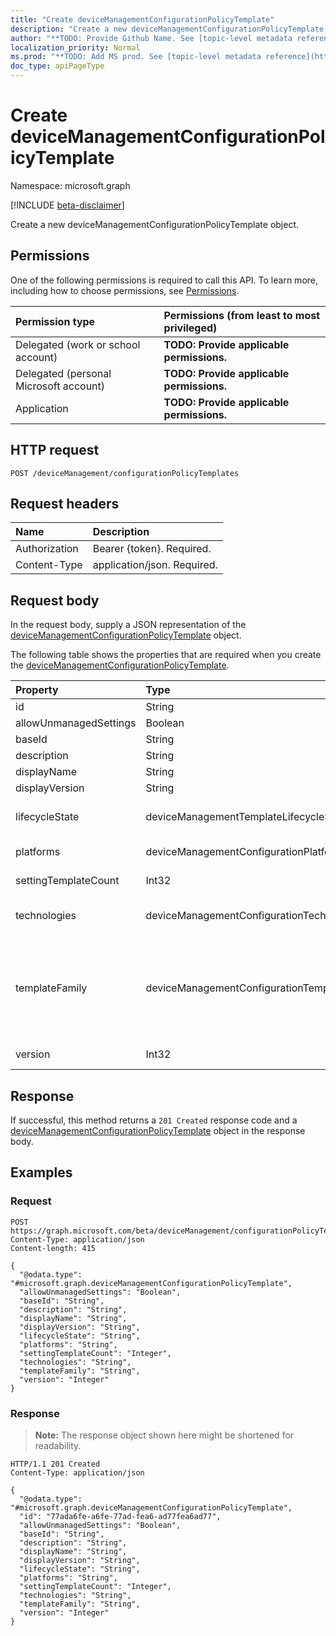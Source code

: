 ```yaml
---
title: "Create deviceManagementConfigurationPolicyTemplate"
description: "Create a new deviceManagementConfigurationPolicyTemplate object."
author: "**TODO: Provide Github Name. See [topic-level metadata reference](https://msgo.azurewebsites.net/add/document/guidelines/metadata.html#topic-level-metadata)**"
localization_priority: Normal
ms.prod: "**TODO: Add MS prod. See [topic-level metadata reference](https://msgo.azurewebsites.net/add/document/guidelines/metadata.html#topic-level-metadata)**"
doc_type: apiPageType
---
```


# Create deviceManagementConfigurationPolicyTemplate
Namespace: microsoft.graph

[!INCLUDE [beta-disclaimer](../../includes/beta-disclaimer.md)]

Create a new deviceManagementConfigurationPolicyTemplate object.

## Permissions
One of the following permissions is required to call this API. To learn more, including how to choose permissions, see [Permissions](/graph/permissions-reference).

|Permission type|Permissions (from least to most privileged)|
|:---|:---|
|Delegated (work or school account)|**TODO: Provide applicable permissions.**|
|Delegated (personal Microsoft account)|**TODO: Provide applicable permissions.**|
|Application|**TODO: Provide applicable permissions.**|

## HTTP request

<!-- {
  "blockType": "ignored"
}
-->
``` http
POST /deviceManagement/configurationPolicyTemplates
```

## Request headers
|Name|Description|
|:---|:---|
|Authorization|Bearer {token}. Required.|
|Content-Type|application/json. Required.|

## Request body
In the request body, supply a JSON representation of the [deviceManagementConfigurationPolicyTemplate](../resources/devicemanagementconfigurationpolicytemplate.md) object.

The following table shows the properties that are required when you create the [deviceManagementConfigurationPolicyTemplate](../resources/devicemanagementconfigurationpolicytemplate.md).

|Property|Type|Description|
|:---|:---|:---|
|id|String|**TODO: Add Description** Inherited from [entity](../resources/entity.md)|
|allowUnmanagedSettings|Boolean|Allow unmanaged setting templates|
|baseId|String|Template base identifier|
|description|String|Template description|
|displayName|String|Template display name|
|displayVersion|String|Description of template version|
|lifecycleState|deviceManagementTemplateLifecycleState|Indicate current lifecycle state of template. Possible values are: `invalid`, `draft`, `active`, `superseded`, `deprecated`, `retired`.|
|platforms|deviceManagementConfigurationPlatforms|Platforms for this template. Possible values are: `none`, `macOS`, `windows10X`, `windows10`.|
|settingTemplateCount|Int32|Number of setting templates. Valid values 0 to 2147483647. This property is read-only.|
|technologies|deviceManagementConfigurationTechnologies|Technologies for this template. Possible values are: `none`, `mdm`, `windows10XManagement`, `configManager`, `microsoftSense`.|
|templateFamily|deviceManagementConfigurationTemplateFamily|TemplateFamily for this template. Possible values are: `none`, `endpointSecurityAntivirus`, `endpointSecurityDiskEncryption`, `endpointSecurityFirewall`, `endpointSecurityEndpointDetectionAndResponse`, `endpointSecurityAttackSurfaceReduction`, `endpointSecurityAccountProtection`, `endpointSecurityApplicationControl`.|
|version|Int32|Template version. Valid values 1 to 2147483647. This property is read-only.|



## Response

If successful, this method returns a `201 Created` response code and a [deviceManagementConfigurationPolicyTemplate](../resources/devicemanagementconfigurationpolicytemplate.md) object in the response body.

## Examples

### Request
<!-- {
  "blockType": "request",
  "name": "create_devicemanagementconfigurationpolicytemplate_from_"
}
-->
``` http
POST https://graph.microsoft.com/beta/deviceManagement/configurationPolicyTemplates
Content-Type: application/json
Content-length: 415

{
  "@odata.type": "#microsoft.graph.deviceManagementConfigurationPolicyTemplate",
  "allowUnmanagedSettings": "Boolean",
  "baseId": "String",
  "description": "String",
  "displayName": "String",
  "displayVersion": "String",
  "lifecycleState": "String",
  "platforms": "String",
  "settingTemplateCount": "Integer",
  "technologies": "String",
  "templateFamily": "String",
  "version": "Integer"
}
```


### Response
>**Note:** The response object shown here might be shortened for readability.
<!-- {
  "blockType": "response",
  "truncated": true,
  "@odata.type": "microsoft.graph.deviceManagementConfigurationPolicyTemplate"
}
-->
``` http
HTTP/1.1 201 Created
Content-Type: application/json

{
  "@odata.type": "#microsoft.graph.deviceManagementConfigurationPolicyTemplate",
  "id": "77ada6fe-a6fe-77ad-fea6-ad77fea6ad77",
  "allowUnmanagedSettings": "Boolean",
  "baseId": "String",
  "description": "String",
  "displayName": "String",
  "displayVersion": "String",
  "lifecycleState": "String",
  "platforms": "String",
  "settingTemplateCount": "Integer",
  "technologies": "String",
  "templateFamily": "String",
  "version": "Integer"
}
```

